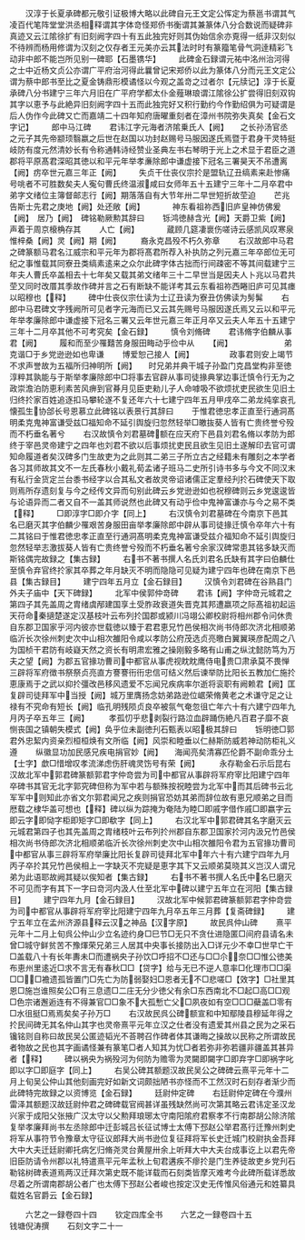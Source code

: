 <!-- { "loadSidebar": true } -->
　　汉淳于长夏承碑都元敬引证极博大略以此碑自元王文定公恽定为蔡邕书谓其气凌百代笔阵堂堂洪丞相释谓其字体竒怪郑侨书衡谓其兼篆体八分合数说而疑碑非真迹又云江隂徐扩有旧刻阙字四十有五此独完好则其伪始信余亦覔得一纸非汉刻似不待辨而杨用修谓为汉刻之仅存者王元美亦云其法时时有篆籀笔骨气洞逹精彩飞动非中郎不能岂所见别一碑耶【石墨镌华】
　　此碑金石録谓元祐中洺州治河得之士中近杨文贞公亦谓广平府治河得此曩曾记宋郑侨以此为篆体八分而元王文定公谓为蔡中郎书至比之夏金铸鼎形模谲怪以今观之盖竒之过者尔【元牍记】淳于长夏承碑八分书建宁三年六月旧在广平府学都太仆金薤琳琅谓江隂徐公扩尝得旧刻双钩其字以恵予与此絶异旧刻阙字四十五而此独完好又积行勤约今作勤绍俱为可疑谓是后人伪作今此碑又亡而嘉靖二十四年知府唐曜重刻者在漳州书院弥失真矣【金石文字记】
　　郎中马江碑
　　君讳江字元海者济隂乗氏人【阙】　　之长孙汤官丞之元子其先帝颛顼翳嬴之后世在赵国以功封赵赐号马服因遂氏焉暨于君身干灵特挺岐防有度元然清妙长有令称通韩诗经赞业圣典左书右琴明于光上之术显于君臣之道郡将平原髙君深昭其徳以和平元年举孝亷除郎中谦虚接下冠名三署昊天不吊遭离【阙】疠卒世元嘉三年正【阙】
　　失贞干仕丧仪宗扵是盟轨辽丑缟素来赴惨痛号咷者不可胜数矣夫人寃句曹氏终温淑咸曰女师年五十五建宁三年十二月卒君中弟字文绪位主簿督邮志行【阙】期落落自有大节年卅二早世短折故茔迫
　　芒兆告斯士先君之庚地【阙】处还敞【阙】　　　　神东看祖祢西旧庐皇神仿佛爰【阙】　居乃【阙】　碑铭勒厥勲其辞曰
　　铄鸿徳赫含光【阙】天爵卫紫【阙】声着于周京榱桷存其
　　人亡【阙】　　　　蔵顾几筵凄褱伤嗟诗云感凯风叹寒泉惟梓桑【阙】灵【阙】期【阙】　　　裔永克昌殁不朽久弥章
　　右汉故郎中马君之碑篆额马君名江威宗和平元年为郡将髙君所荐入补执防之列元嘉三年卒郎位无可纪之事惟载其同寮丑类缟素逺来之众尔此碑字体古拙而行间疎密不等其间载建宁三年夫人曹氏卒盖相去十七年矣又载其弟文绪年三十二早世当是因夫人卜兆以马君共茔又同时改厝其季故作碑并言之石有断缺不能详考其云东看祖祢西睠旧庐可见其瘗以昭穆也【释】
　　碑中仕丧仪宗仕读为士辽丑读为寮丑仿佛读为髣髴
　　右郎中马君碑文字残阙所可见者字元海而已又云其先赐号马服因遂氏焉又云以和平元年举孝廉除郎中谦虚接下冠名三署又云年世元嘉三年正月卒又云夫人年五十五建宁三年十二月卒其他不可考究矣【金石録】
　　慎令刘脩碑
　　君讳脩字伯麟从事君【阙】
　　履和而至少罹囏苦身服田畮动乎俭中从
　　【阙】　　　　　　　弟克谐□于乡党逊逊如也卑谦
　　博爱恕己接人【阙】　　　　　政事君则安上竭节不求声誉故为五福所归神明所【阙】　　时兄弟并典干城子孙盈门克昌堂构非至徳淳粹其孰能与于斯举孝廉除郎中□将事去官辟从事司徒掾典掌边事迁慎令行无为之政崇澹泊防恵利素苦风痹到官朞月见臣吏勑儿子人命嘑吸不欲烦扰吏民欲生见旧土归终扵家百姓追逐扣马攀轮遂不复还年六十七建宁四年五月甲戌卒二弟龙纯挛哀孔懐孤生协郃长号恩慕立此碑铭以表景行其辞曰
　　于惟君徳忠孝正直至行通洞髙明柔克鬼神富谦受兹□福知命不延引舆旋归忽然轻举□皦抜葵人皆有亡贵终誉兮殁而不朽垂名著兮
　　右汉故慎令刘君墓碑额在应天府下邑县刘君名脩以孝防为郎终于宰邑灵帝建宁之四年也刘君不欲以后事烦扰吏民且欲生见旧土遂解印去官可谓知命履道者矣汉碑多门生故吏为之此则其二弟三子所立古之经籍未有雕刻之本学者各习其师故其文不一左氏春秋小戴礼荀孟诸子班马二史所引诗书多与今文不同汉末有私行金货定兰台黍书经字以合其私文者故灵帝诏诸儒正定羣经刋扵石碑使天下取则焉所存遗刻复与今之经传文异而句别此碑云乡党逊逊如也祝穆碑则云乡党逡逡皆与论语异而二者又自不一盖其师说然也此碑又有动乎俭中鬼神富谦亦与今之易不类【释】
　　□即淳字□即介字【同上】
　　右汉慎令刘君墓碑在今南京下邑其名已磨灭其字伯麟少罹艰苦身服田亩举孝廉除郎中辟从事司徒掾迁慎令卒年六十有二其铭曰于惟君徳忠孝正直至行通洞髙明柔克鬼神富谦受兹介福知命不延引舆旋归忽然轻举志激拔葵人皆有亡贵终誉兮殁而不朽垂名著兮余家汉碑常患其铭多缺灭而斯铭偶完故録之【集古録】
　　右书不著书撰人名氏刘君名氏缺有其字曰伯麟仕至慎令弃官终扵家其卒葬之年月缺灭不明而隐隐可见疑为建宁四年也碑在南京下邑县【集古録目】
　　建宁四年五月立【金石録目】
　　汉慎令刘君碑在谷熟县门外夫子庙中【天下碑録】
　　北军中侯郭仲竒碑
　　君讳【阙】字仲竒元城君之第四子其先盖周之胄绪虞邴建国享土受胙政衰道失晋克其邦遭嬴项之际髙祖初起运天苻命秦擿楚遂定汉基枝叶云布列扵国郡或颍川冯翊公卿校尉将相州郡令问休贵自东郡卫国家乎河内彼亦世载徳以臻于君君恵兄竹邑侯相次尚书侍郎次济北相顺弟临沂长次徐州刺史次中山相次雒阳令咸以孝防公府茂选贞亮曒白翼翼瑛彦配周之八为国桢干君防有岐嶷天然之资长有明肃宏雅之操刚毅多略有山甫之纵沈懿防笃为万夫之望【阙】为郡五官掾功曹司中都官从事虎视眈眈鹰侍电贵□肃承莫不畏惮三辟将军府徴书祭祭贞亮直方謇謇衎衎忠信可结义然后谏举防比阳长五教加仁施扵恵康焉于之武以抑扵彊改邑移风遗爱不忘闻兄疾病率尔逝将衮职有阙赖君【阙】匡复辟司徒拜军中当授【阙】城万里膺扬念妨弟路逊位崌荣脩黄老之术谦守足之让禄有不究命有短长【阙】临孔明残陨贞良卒被氛气奄忽徂亡年六十有六建宁四年九月丙子卒五年三【阙】　　　孝孤忉乎悲剥裂行路泣血辟踊伤絶凡百君子靡不哀恻丧国之镇朝失模式【阙】奂乎位未副徳刋石甄表以昭极其辞曰
　　铄明徳□郭君外忠絜内资亲烈桓桓焕有文所临【阙】风崇和睦垂以仁赫斯防威若神动防柜礼义遵
　　纵徽显功加民感兄疾电捐官妙【阙】　　海闻亮矣清寡匹伦爵不副命乖分土【士字】歔□惜增叹孝流涕虑伤肝魂灵饬号有荣【阙】　　　永存勒金石示后昆右汉故北军中郭君碑篆额郭君字仲竒尝为司中都官从事辟将军府宰比阳建宁四年卒碑书其官无北字郭究碑但称为军中若与额殊按祝睦尝为北军中而其后碑书云北军军中则知此亦省文尔郭君闻兄之疾则捐官恐妨其弟而辞位故有恵兄顺弟之目而厯载之棣华盖可想也【释】碑以纵为踪掩为奄陆为睦□即戚字借作戚□即嬴字云即云字即恸字柜即矩字□即欷字【同上】
　　右汉北军中郭君碑其名字磨灭云元城君第四子也其先盖周之胄绪枝叶云布列扵州郡自东郡卫国家扵河内汲兄竹邑侯相次尚书侍郎次济北相顺弟临沂长次徐州刺史次中山相次雒阳令君为五官掾功曹司中都官从事三辟将军府举廉比阳长复辟司徒拜北军中年六十有六建宁四年九月丙子卒扵其兄竹邑侯相上一字缺灭不完疑是恵字其下又云顺弟莫晓其义岂汉人谓兄弟为此语耶故阙其疑以俟知者【集古録】
　　右书不著书撰人名氏中名巳磨灭不可见而字有其下一字曰竒河内汲人仕至北军中碑以建宁五年立在河阳【集古録目】
　　建宁四年九月【金石録目】
　　汉故北军中候郭君碑篆额郭君字仲竒尝为司中都官从事辟将军府宰比阳建宁四年九月卒五年三月葬【复斋碑録】
　　建宁五年立在孟州济源县释云汉之神品【汉字原】
　　故民呉仲山碑
　　熹平元年十二月上旬呉公仲山少立名迹约身□巳节□无只不贪仕进隐匿□间府县请名未曾□城守鲜贫苦不豫煇荣兄弟三人居其中央事长接防出入□详元少不幸□世早亡干□盖载八十有长年夀未□而遭祸央子孙饮□呼招不□还与□□尒奈□□惟公徳美布恵州里逺近□求不言无有春秋□□【贷字】给与无已不逆人意率□化理市□□渠□□□襜遗孤皆置门□先亡为防弱娶妇□恩者无不□悲嗟□【效字】□社里其恩□施岂谁照矣公□有三息遗□二庄无分少徳父有余□东西南北不□起□高□□观□色宗诸邂逅连有不得兼官□□象不大孤慙亡父□夙夜如有空□□□蘗盖□零有□水徂挺□焉焉矣矣子孙万□
　　右汉故民呉公碑额宣和中知鄢陵县穆延年得之扵民间碑无其名仲山其字也灵帝熹平元年立汉之仕者没有遗爱其州县之民为之采石镵铭则自称曰故民吴公匿迹韬光不荅聘召作碑者体其谦晦之操故以民称之所谓故民者物故之民也其字画谲怪兼有篆笔□者人知其为忧□者若弥非弥若疆非疆盖其甚异者【释】
　　碑以祸央为祸殁河为何防为赡零为灵闚即闚字□即弃字□即祸字叱即以字□即庭字【同上】
　　右吴公碑其额题汉故民吴公之碑碑云熹平元年十二月上旬吴公仲山其他刻画完好如新文词颇拙陋书亦怪而不工然汉时石刻存者渐少而此碑特完故録之以资博览【金石録】
　　廷尉仲定碑
　　右廷尉仲定碑在今濮州雷泽其额题汉故廷尉仲君之碑碑载官阀甚详虽残缺然尚可次第其略云君讳定圣汉龙兴家于成阳父张掖广汉太守以父勲拜琅琊太守南阳隂府君察孝不行南郡胡公除济隂复举孝廉拜尚书左丞除郎中迁彭城吕长征试博士太傅下邳赵公举君髙行迁豫州刺史将军从事符节令豫章太守征议郎拜大尚书逊位复征拜将军长史迁城门校尉执金吾拜大中大夫迁廷尉卿托病乞归脩尧灵台黄屋卅余上听拜大中大夫台成事讫上以君先帝旧臣防请令州郡以礼特遣熹平元年孟秋上旬君遘疾不瘳扵是门生养徒故吏乡党刋石勒铭树碑表道焉两汉迁拜次第史既不能详载而石刻类皆摩灭难考今此碑所载详悉故尽着之所谓南郡胡公者广也太傅下邳赵公者峻也按定汉史无传惟风俗通元和姓纂具载姓名官爵云【金石録】

　　六艺之一録卷四十四
　　钦定四库全书
　　六艺之一録卷四十五　　　　　钱塘倪涛撰
　　石刻文字二十一
